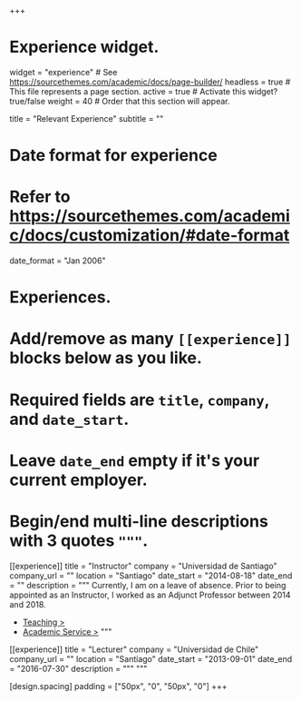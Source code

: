 +++
# Experience widget.
widget = "experience"  # See https://sourcethemes.com/academic/docs/page-builder/
headless = true  # This file represents a page section.
active = true  # Activate this widget? true/false
weight = 40  # Order that this section will appear.

title = "Relevant Experience"
subtitle = ""

# Date format for experience
#   Refer to https://sourcethemes.com/academic/docs/customization/#date-format
date_format = "Jan 2006"

# Experiences.
#   Add/remove as many `[[experience]]` blocks below as you like.
#   Required fields are `title`, `company`, and `date_start`.
#   Leave `date_end` empty if it's your current employer.
#   Begin/end multi-line descriptions with 3 quotes `"""`.

[[experience]]
  title = "Instructor"
  company = "Universidad de Santiago"
  company_url = ""
  location = "Santiago"
  date_start = "2014-08-18"
  date_end = ""
  description = """
  Currently, I am on a leave of absence. Prior to being appointed as an Instructor, I worked as an Adjunct Professor between 2014 and 2018.<br />
  
  * [Teaching >](teaching)
  * [Academic Service >](service)
  """
  
[[experience]]
  title = "Lecturer"
  company = "Universidad de Chile"
  company_url = ""
  location = "Santiago"
  date_start = "2013-09-01"
  date_end = "2016-07-30"
  description = """
  """

[design.spacing]
  padding = ["50px", "0", "50px", "0"]
+++
